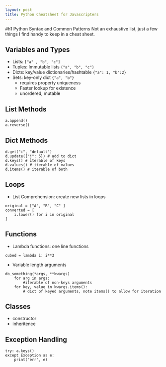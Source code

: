 ```yaml
---
layout: post
title: Python Cheatsheet for Javascripters
---
```


#h1 Python Syntax and Common Patterns
Not an exhaustive list, just a few things I find handy to keep in a cheat sheet.

## Variables and Types
* Lists: `["a" , "b", "c"]`
* Tuples: Immutable lists `("a", "b", "c")`
* Dicts: key/value dictionaries/hashtable `{"a": 1, "b":2}`
* Sets: key-only dict `{"a", "b"}`
    * requires property uniqueness 
    * Faster lookup for existence
    * unordered, mutable

## List Methods
```
a.append()
a.reverse()
```

## Dict Methods
```
d.get("i", "default") 
d.update({"j": 5}) # add to dict
d.keys() # iterable of keys
d.values() # iterable of values
d.items() # iterable of both
```


## Loops
* List Comprehension: create new lists in loops
```
original = ["A", "B", "C" ]
converted = [
    i.lower() for i in original
]
```

## Functions
* Lambda functions: one line functions
```
cubed = lambda i: i**3
```
* Variable length arguments
```
do_something(*args, **kwargs)
    for arg in args:
        #iterable of non-keys arguments
    for key, value in kwargs.items():
        # dict of keyed arguments, note items() to allow for iteration
```

## Classes
* constructor
* inheritence 

## Exception Handling
```
try: a.keys()
except Exception as e:
    print("err", e)
```
